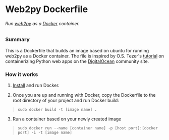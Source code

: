 # Web2py Dockerfile
###### Run [web2py](www.web2py.com) as a [Docker](www.docker.com) container.

### Summary
This is a Dockerfile that builds an image based on ubuntu for running web2py  as a Docker container. The file is inspired by O.S. Tezer's [tutorial](https://www.digitalocean.com/community/tutorials/docker-explained-how-to-containerize-python-web-applications) on containerizing Python web apps on the [DigitalOcean](www.digitalocean.com) community site.

### How it works

1. [Install](https://docs.docker.com/installation) and run Docker.

2. Once you are up and running with Docker, copy the Dockerfile to the root directory of your project and run Docker build:
> ```sudo docker build -t [image name] .```

3. Run a container based on your newly created image
> ```sudo docker run --name [container name] -p [host port]:[docker port] -i -t [image name]```

